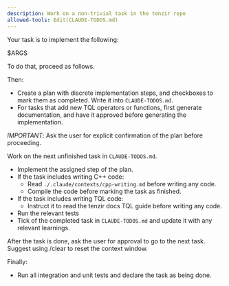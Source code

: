 ```yaml
---
description: Work on a non-trivial task in the tenzir repo
allowed-tools: Edit(CLAUDE-TODOS.md)
---
```


Your task is to implement the following:

<task>
$ARGS
</task>

To do that, proceed as follows.

Then:
  - Create a plan with discrete implementation steps, and checkboxes to mark
    them as completed. Write it into `CLAUDE-TODOS.md`.
  - For tasks that add new TQL operators or functions, first generate documentation,
    and have it approved before generating the implementation.

*IMPORTANT*: Ask the user for explicit confirmation of the plan before proceeding.

Work on the next unfinished task in `CLAUDE-TODOS.md`.
  - Implement the assigned step of the plan.
  - If the task includes writing C++ code:
     - Read `./.claude/contexts/cpp-writing.md` before writing any code.
     - Compile the code before marking the task as finished.
  - If the task includes writing TQL code:
     - Instruct it to read the tenzir docs TQL guide before writing any code.
  - Run the relevant tests
  - Tick of the completed task in `CLAUDE-TODOS.md` and update it with any relevant learnings.

After the task is done, ask the user for approval to go to the next task.
Suggest using /clear to reset the context window.

Finally:
  - Run all integration and unit tests and declare the task as being done.

